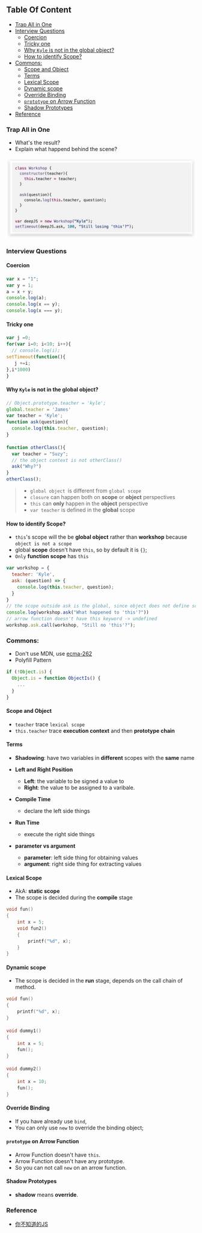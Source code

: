 <!-- START doctoc generated TOC please keep comment here to allow auto update -->
<!-- DON'T EDIT THIS SECTION, INSTEAD RE-RUN doctoc TO UPDATE -->
## Table Of Content

- [Trap All in One](#trap-all-in-one)
- [Interview Questions](#interview-questions)
  - [Coercion](#coercion)
  - [Tricky one](#tricky-one)
  - [Why `Kyle` is not in the global object?](#why-kyle-is-not-in-the-global-object)
  - [How to identify Scope?](#how-to-identify-scope)
- [Commons:](#commons)
  - [Scope and Object](#scope-and-object)
  - [Terms](#terms)
  - [Lexical Scope](#lexical-scope)
  - [Dynamic scope](#dynamic-scope)
  - [Override Binding](#override-binding)
  - [`prototype` on Arrow Function](#prototype-on-arrow-function)
  - [Shadow Prototypes](#shadow-prototypes)
- [Reference](#reference)

<!-- END doctoc generated TOC please keep comment here to allow auto update -->

### Trap All in One
- What's the result?
- Explain what happend behind the scene?
<div style="text-align:center; margin:auto"><img src="img/2019-11-24-23-13-33.png"></div>

### Interview Questions
#### Coercion
```javascript
var x = "1"; 
var y = 1; 
a = x + y;
console.log(a);
console.log(x == y);
console.log(x === y);
```
#### Tricky one
```javascript
var j =0;
for(var i=0; i<10; i++){
  // console.log(i);
setTimeout(function(){
   j +=i;
},i*1000)
}
```

#### Why `Kyle` is not in the global object?
```javascript
// Object.prototype.teacher = 'kyle';
global.teacher = 'James'
var teacher = 'Kyle';
function ask(question){
  console.log(this.teacher, question);
}

function otherClass(){
  var teacher = "Suzy";
  // the object context is not otherClass()
  ask("Why?")
}
otherClass();
```
> - `global object `is different from `global scope`
> - `closure` can happen both on **scope** or **object** perspectives
> - `this` can **only** happen in the **object** perspective
> - `var teacher` is defined in the **global** scope

#### How to identify Scope?
- `this`'s scope will the be **global object** rather than **workshop** because `object is not a scope`
- global **scope** doesn't have `this`, so by default it is `{}`;
- `Only` **function scope** has `this`
```javascript
var workshop = {
  teacher: 'Kyle',
  ask: (question) => {
    console.log(this.teacher, question);
  }
}
// the scope outside ask is the global, since object does not define scope.
console.log(workshop.ask("What happened to 'this'?"))
// arrow function doesn't have this keyword -> undefined
workshop.ask.call(workshop, "Still no 'this'?");
```

### Commons:
- Don't use MDN, use [ecma-262](https://www.ecma-international.org/ecma-262/9.0/#sec-tostring)
- Polyfill Pattern
```javascript
if (!Object.is) {
  Object.is = function ObjectIs() {
    ...
  }
}
```
#### Scope and Object
- `teacher` trace `lexical scope`
- `this.teacher` trace **execution context** and then **prototype chain**

#### Terms
- **Shadowing**: have two variables in **different** scopes with the **same** name

- **Left and Right Position**
  - **Left**: the variable to be signed a value to
  - **Right**: the value to be assigned to a varibale.
- **Compile Time**
  - declare the left side things  
- **Run Time**
  - execute the right side things
- **parameter vs argument**
  - **parameter**: left side thing for obtaining values
  - **argument**: right side thing for extracting values

#### Lexical Scope
- AkA: **static scope**
- The scope is decided during the **compile** stage
```c
void fun()
{
    int x = 5;
    void fun2()
    {
        printf("%d", x);
    }
}
```
#### Dynamic scope
- The scope is decided in the **run** stage, depends on the call chain of method.
```c
void fun()
{
    printf("%d", x);
}

void dummy1()
{
    int x = 5;
    fun();
}

void dummy2()
{
    int x = 10;
    fun();
}
```

#### Override Binding
- If you have already use `bind`,
- You can only use `new` to override the binding object;

#### `prototype` on Arrow Function
- Arrow Function doesn't have `this`.
- Arrow Function doesn't have any prototype.
- So you can not call `new` on an arrow function.

#### Shadow Prototypes
- **shadow** means **override**.

### Reference
- [你不知道的JS](./Reference/)